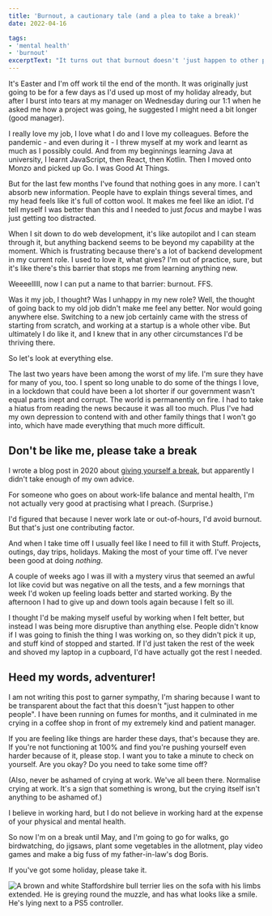 ```yaml
---
title: 'Burnout, a cautionary tale (and a plea to take a break)'
date: 2022-04-16

tags: 
- 'mental health'
- 'burnout'
excerptText: "It turns out that burnout doesn't 'just happen to other people'. I've been running on fumes for months, and it culminated in me crying in a coffee shop in front of my extremely kind and patient manager."
---
```


It's Easter and I'm off work til the end of the month. It was originally just going to be for a few days as I'd used up most of my holiday already, but after I burst into tears at my manager on Wednesday during our 1:1 when he asked me how a project was going, he suggested I might need a bit longer (good manager). 

I really love my job, I love what I do and I love my colleagues. Before the pandemic - and even during it - I threw myself at my work and learnt as much as I possibly could. And from my beginnings learning Java at university, I learnt JavaScript, then React, then Kotlin. Then I moved onto Monzo and picked up Go. I was Good At Things.

But for the last few months I've found that nothing goes in any more. I can't absorb new information. People have to explain things several times, and my head feels like it's full of cotton wool. It makes me feel like an idiot. I'd tell myself I was better than this and I needed to just *focus* and maybe I was just getting too distracted.

When I sit down to do web development, it's like autopilot and I can steam through it, but anything backend seems to be beyond my capability at the moment. Which is frustrating because there's a lot of backend development in my current role. I used to love it, what gives? I'm out of practice, sure, but it's like there's this barrier that stops me from learning anything new. 

Weeeelllll, now I can put a name to that barrier: burnout. FFS.

Was it my job, I thought? Was I unhappy in my new role? Well, the thought of going back to my old job didn't make me feel any better. Nor would going anywhere else. Switching to a new job certainly came with the stress of starting from scratch, and working at a startup is a whole other vibe. But ultimately I do like it, and I knew that in any other circumstances I'd be thriving there.

So let's look at everything else. 

The last two years have been among the worst of my life. I'm sure they have for many of you, too. I spent so long unable to do some of the things I love, in a lockdown that could have been a lot shorter if our government wasn't equal parts inept and corrupt. The world is permanently on fire. I had to take a hiatus from reading the news because it was all too much. Plus I've had my own depression to contend with and other family things that I won't go into, which have made everything that much more difficult.

## Don't be like me, please take a break

I wrote a blog post in 2020 about [giving yourself a break](https://localghost.dev/blog/give-yourself-a-break-lessons-from-burnout/), but apparently I didn't take enough of my own advice. 

For someone who goes on about work-life balance and mental health, I'm not actually very good at practising what I preach. (Surprise.)

I'd figured that because I never work late or out-of-hours, I'd avoid burnout. But that's just one contributing factor. 

And when I take time off I usually feel like I need to fill it with Stuff. Projects, outings, day trips, holidays. Making the most of your time off. I've never been good at doing *nothing*.

A couple of weeks ago I was ill with a mystery virus that seemed an awful lot like covid but was negative on all the tests, and a few mornings that week I'd woken up feeling loads better and started working. By the afternoon I had to give up and down tools again because I felt so ill. 

I thought I'd be making myself useful by working when I felt better, but instead I was being more disruptive than anything else. People didn't know if I was going to finish the thing I was working on, so they didn't pick it up, and stuff kind of stopped and started. If I'd just taken the rest of the week and shoved my laptop in a cupboard, I'd have actually got the rest I needed. 

## Heed my words, adventurer!
I am not writing this post to garner sympathy, I'm sharing because I want to be transparent about the fact that this doesn't "just happen to other people". I have been running on fumes for months, and it culminated in me crying in a coffee shop in front of my extremely kind and patient manager. 

If you are feeling like things are harder these days, that's because they are. If you're not functioning at 100% and find you're pushing yourself even harder because of it, please stop. I want you to take a minute to check on yourself. Are you okay? Do you need to take some time off?

(Also, never be ashamed of crying at work. We've all been there. Normalise crying at work. It's a sign that something is wrong, but the crying itself isn't anything to be ashamed of.)

I believe in working hard, but I do not believe in working hard at the expense of your physical and mental health.

So now I'm on a break until May, and I'm going to go for walks, go birdwatching, do jigsaws, plant some vegetables in the allotment, play video games and make a big fuss of my father-in-law's dog Boris. 

If you've got some holiday, please take it. 

![A brown and white Staffordshire bull terrier lies on the sofa with his limbs extended. He is greying round the muzzle, and has what looks like a smile. He's lying next to a PS5 controller.](/img/blog/boris.JPG "My plans.")